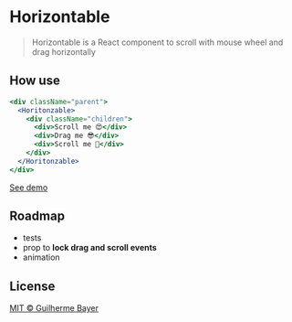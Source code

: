 # Horizontable
> Horizontable is a React component to scroll with mouse wheel and drag horizontally

## How use

```jsx
<div className="parent">
  <Horitonzable>
    <div className="children">
      <div>Scroll me 😍</div>
      <div>Drag me 😎</div>
      <div>Scroll me 🎉</div>
    </div>
  </Horitonzable>
</div>
```

[See demo](https://horizontable.surge.sh)


## Roadmap
- tests
- prop to **lock drag and scroll events**
- animation

## License

[MIT © Guilherme Bayer](https://github.com/iamgbayer/horizontable/blob/master/LICENSE.md)
